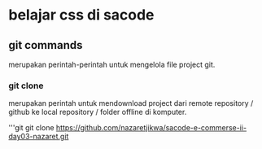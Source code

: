 # belajar css di sacode

## git commands

merupakan perintah-perintah untuk mengelola file project git.

### git clone

merupakan perintah untuk mendownload project dari remote repository / github ke local repository / folder offline di komputer.

'''git
git clone  https://github.com/nazaretjikwa/sacode-e-commerse-ii-day03-nazaret.git